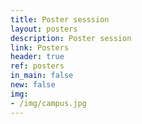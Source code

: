```yaml
---
title: Poster sesssion
layout: posters
description: Poster session
link: Posters
header: true
ref: posters
in_main: false
new: false
img:
- /img/campus.jpg
---
```


